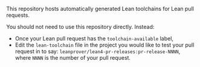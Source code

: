 This repository hosts automatically generated Lean toolchains for Lean pull requests.

You should not need to use this repository directly. Instead:
* Once your Lean pull request has the `toolchain-available` label,
* Edit the `lean-toolchain` file in the project you would like to test your pull request in to say:
  `leanprover/lean4-pr-releases:pr-release-NNNN`, where `NNNN` is the number of your pull request.